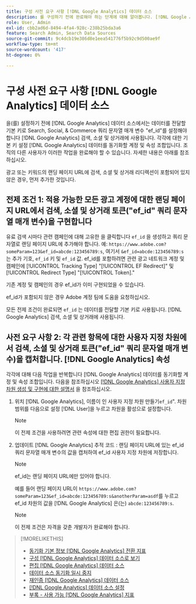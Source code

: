```yaml
---
title: 구성 사전 요구 사항 [!DNL Google Analytics] 데이터 소스
description: 를 구성하기 전에 완료해야 하는 단계에 대해 알아봅니다. [!DNL Google Analytics] 데이터 소스.
role: User, Admin
exl-id: cbb2ad6d-8494-4fa4-928c-238b25bda3a6
feature: Search Admin, Search Data Sources
source-git-commit: 9c4dcb19e386d8e1eea541776f5b92c9d500ae9f
workflow-type: tm+mt
source-wordcount: '417'
ht-degree: 0%

---
```


# 구성 사전 요구 사항 [!DNL Google Analytics] 데이터 소스

을(를) 설정하기 전에 [!DNL Google Analytics] 데이터 소스에서는 데이터를 전달할 기본 키로 Search, Social, &amp; Commerce 쿼리 문자열 매개 변수 &quot;ef_id&quot;를 설정해야 합니다 [!DNL Google Analytics] 검색, 소셜 및 상거래에 사용됩니다. 각각에 대한 기본 키 설정 [!DNL Google Analytics] 데이터를 동기화할 계정 및 속성 조합입니다. 조직의 다른 사용자가 이러한 작업을 완료해야 할 수 있습니다. 자세한 내용은 아래를 참조하십시오.

광고 또는 키워드의 랜딩 페이지 URL에 검색, 소셜 및 상거래 리디렉션이 포함되어 있지 않은 경우, 먼저 추가한 것입니다.

## 전제 조건 1: 적용 가능한 모든 광고 계정에 대한 랜딩 페이지 URL에서 검색, 소셜 및 상거래 토큰(&quot;ef_id&quot; 쿼리 문자열 매개 변수)을 구현합니다

유료 검색 시마다 관련 캠페인에 대해 고유한 을 클릭합니다 `ef_id` 을 생성하고 쿼리 문자열로 랜딩 페이지 URL에 추가해야 합니다. 예: `https://www.adobe.com?someParam=123&ef_id=abcde:123456789:s`, 여기서 `&ef_id=abcde:123456789:s` 는 추가 기호, `ef_id` 키 및 `ef_id` 값. ef_id를 포함하려면 관련 광고 네트워크 계정 및 캠페인에 [!UICONTROL Tracking Type] &quot;[!UICONTROL EF Redirect]&quot; 및 [!UICONTROL Redirect Type] &quot;[!UICONTROL Token].&quot;

기존 계정 및 캠페인의 경우 ef_id가 이미 구현되었을 수 있습니다.

ef_id가 포함되지 않은 경우 Adobe 계정 팀에 도움을 요청하십시오.

모든 전제 조건이 완료되면 `ef_id` 는 데이터를 전달할 기본 키로 사용됩니다. [!DNL Google Analytics] 검색, 소셜 및 상거래에 사용됩니다.

## 사전 요구 사항 2: 각 관련 항목에 대한 사용자 지정 차원에서 검색, 소셜 및 상거래 토큰(&quot;ef_id&quot; 쿼리 문자열 매개 변수)을 캡처합니다. [!DNL Google Analytics] 속성

각각에 대해 다음 작업을 반복합니다 [!DNL Google Analytics] 데이터를 동기화할 계정 및 속성 조합입니다. 다음을 참조하십시오 [[!DNL Google Analytics] 사용자 지정 차원 생성 및 구현에 대한 설명서](https://support.google.com/analytics/answer/2709829?hl=en#zippy=%2Cin-this-article) 을 참조하십시오.

1. 위치 [!DNL Google Analytics], 이름이 인 사용자 지정 차원 만들기`ef_id`&quot;. 차원 범위를 다음으로 설정 [!DNL User]을 누르고 차원을 활성으로 설정합니다.

   >[!NOTE]
   >
   >이 전제 조건을 사용하려면 관련 속성에 대한 편집 권한이 필요합니다.

1. 업데이트 [!DNL Google Analytics] 추적 코드 : 랜딩 페이지 URL에 있는 ef_id 쿼리 문자열 매개 변수의 값을 캡처하여 ef_id 사용자 지정 차원에 저장합니다.

   >[!NOTE]
   >
   >ef_id는 랜딩 페이지 URL에만 있어야 합니다.

   예를 들어 랜딩 페이지 URL이 `https://www.adobe.com?someParam=123&ef_id=abcde:123456789:s&anotherParam=asdf`를 누르고 ef_id 차원의 값을 [!DNL Google Analytics] 은(는) `abcde:123456789:s`.

   >[!NOTE]
   >
   >이 전제 조건은 자격을 갖춘 개발자가 완료해야 합니다.

>[!MORELIKETHIS]
>
>* [동기화 기본 정보 [!DNL Google Analytics] 전환 지표](data-source-about.md)
>* [구성 [!DNL Google Analytics] 데이터 소스로 보기](data-source-configure.md)
>* [편집 [!DNL Google Analytics] 데이터 소스](data-source-edit.md)
>* [데이터 소스 동기화 일시 중지](data-source-pause.md)
>* [재인증 [!DNL Google Analytics] 데이터 소스](data-source-reauthenticate.md)
>* [[!DNL Google Analytics] 데이터 소스 설정](data-source-settings.md)
>* [부록 - 사용 가능 [!DNL Google Analytics] 지표](data-source-ga-metrics.md)
